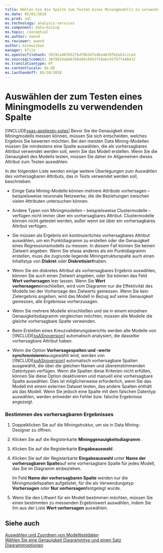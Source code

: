 ```yaml
---
title: Wählen Sie die Spalte zum Testen eines Miningmodells zu verwendenden | Microsoft Docs
ms.date: 05/01/2018
ms.prod: sql
ms.technology: analysis-services
ms.component: data-mining
ms.topic: conceptual
ms.author: owend
ms.reviewer: owend
author: minewiskan
manager: kfile
ms.openlocfilehash: 39191ad6f0527bdf8b347e4be4629fb2eb3c2ced
ms.sourcegitcommit: 38f8824abb6760a9dc6953f10a6c91f97fa48432
ms.translationtype: HT
ms.contentlocale: de-DE
ms.lasthandoff: 05/10/2018
---
```

# <a name="choose-the-column-to-use-for-testing-a-mining-model"></a>Auswählen der zum Testen eines Miningmodells zu verwendenden Spalte
[!INCLUDE[ssas-appliesto-sqlas](../../includes/ssas-appliesto-sqlas.md)]
  Bevor Sie die Genauigkeit eines Miningmodells messen können, müssen Sie sich entscheiden, welches Ergebnis Sie bewerten möchten. Bei den meisten Data Mining-Modellen müssen Sie mindestens eine Spalte auswählen, die als vorhersagbares Attribut verwendet werden soll, wenn Sie das Modell erstellen. Wenn Sie die Genauigkeit des Modells testen, müssen Sie daher im Allgemeinen dieses Attribut zum Testen auswählen.  
  
 In der folgenden Liste werden einige weitere Überlegungen zum Auswählen des vorhersagbaren Attributs, das in Tests verwendet werden soll, beschrieben:  
  
-   Einige Data Mining-Modelle können mehrere Attribute vorhersagen – beispielsweise neuronale Netzwerke, die die Beziehungen zwischen vielen Attributen untersuchen können.  
  
-   Andere Typen von Miningmodellen – beispielsweise Clustermodelle – verfügen nicht immer über ein vorhersagbares Attribut. Clustermodelle können nicht getestet werden, außer wenn sie über ein vorhersagbares Attribut verfügen.  
  
-   Sie müssen als Ergebnis ein kontinuierliches vorhersagbares Attribut auswählen, um ein Punktdiagramm zu erstellen oder die Genauigkeit eines Regressionsmodells zu messen. In diesem Fall können Sie keinen Zielwert angeben. Wenn Sie etwas anderes als ein Punktdiagramm erstellen, muss die zugrunde liegende Miningstrukturspalte auch einen Inhaltstyp von **Diskret** oder **Diskretisiert**haben.  
  
-   Wenn Sie ein diskretes Attribut als vorhersagbares Ergebnis auswählen, können Sie auch einen Zielwert angeben, oder Sie können das Feld **Wert vorhersagen** leer lassen. Wenn Sie **Wert vorhersagen**einschließen, wird vom Diagramm nur die Effektivität des Modells bei der Vorhersage des Zielwerts gemessen. Wenn Sie kein Zielergebnis angeben, wird das Modell in Bezug auf seine Genauigkeit gemessen, alle Ergebnisse vorherzusagen.  
  
-   Wenn Sie mehrere Modelle einschließen und sie in einem einzelnen Genauigkeitsdiagramm vergleichen möchten, müssen alle Modelle die gleiche vorhersagbare Spalte verwenden.  
  
-   Beim Erstellen eines Kreuzvalidierungsberichts werden alle Modelle von [!INCLUDE[ssASnoversion](../../includes/ssasnoversion-md.md)] automatisch analysiert, die dasselbe vorhersagbare Attribut haben.  
  
-   Wenn die Option **Vorhersagespalten und -werte synchronisieren**ausgewählt wird, werden von [!INCLUDE[ssASnoversion](../../includes/ssasnoversion-md.md)] automatisch vorhersagbare Spalten ausgewählt, die über die gleichen Namen und übereinstimmenden Datentypen verfügen. Wenn die Spalten diese Kriterien nicht erfüllen, können Sie diese Option deaktivieren und manuell eine vorhersagbare Spalte auswählen. Dies ist möglicherweise erforderlich, wenn Sie das Modell mit einem externen Dataset testen, das andere Spalten enthält als das Modell. Wenn Sie jedoch eine Spalte mit dem falschen Datentyp auswählen, werden entweder ein Fehler bzw. falsche Ergebnisse angezeigt.  
  
### <a name="specify-the-outcome-to-predict"></a>Bestimmen des vorhersagbaren Ergebnisses  
  
1.  Doppelklicken Sie auf die Miningstruktur, um sie in Data Mining-Designer zu öffnen.  
  
2.  Klicken Sie auf die Registerkarte **Mininggenauigkeitsdiagramm** .  
  
3.  Klicken Sie auf die Registerkarte **Eingabeauswahl** .  
  
4.  Klicken Sie auf der Registerkarte **Eingabeauswahl** unter **Name der vorhersagbaren Spalte**auf eine vorhersagbare Spalte für jedes Modell, das Sie im Diagramm einbeziehen.  
  
     Im Feld **Name der vorhersagbaren Spalte** werden nur die Miningmodellspalten aufgelistet, für die als Verwendungstyp **Vorhersagen** oder **Nur vorhersagen**festgelegt wurde.  
  
5.  Wenn Sie den Liftwert für ein Modell bestimmen möchten, müssen Sie einen bestimmten zu messenden Ergebniswert auswählen, indem Sie ihn aus der Liste **Wert vorhersagen** auswählen.  
  
## <a name="see-also"></a>Siehe auch  
 [Auswählen und Zuordnen von Modelltestdaten](../../analysis-services/data-mining/choose-and-map-model-testing-data.md)   
 [Wählen Sie eine Genauigkeit Diagrammtyp und einen Satz Diagrammoptionen](../../analysis-services/data-mining/choose-an-accuracy-chart-type-and-set-chart-options.md)  
  
  
